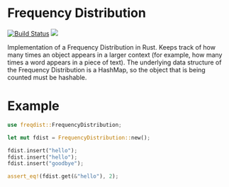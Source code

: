 # Frequency Distribution

[![Build Status](https://travis-ci.org/ferristseng/rust-freqdist.svg)](https://travis-ci.org/ferristseng/rust-freqdist)
[![](http://meritbadge.herokuapp.com/rust-freqdist)](https://crates.io/crates/rust-freqdist)

Implementation of a Frequency Distribution in Rust. Keeps track of how many 
times an object appears in a larger context (for example, how many times a 
word appears in a piece of text). The underlying data structure of the 
Frequency Distribution is a HashMap, so the object that is being counted
must be hashable.

# Example

```rust
use freqdist::FrequencyDistribution;

let mut fdist = FrequencyDistribution::new();

fdist.insert("hello");
fdist.insert("hello");
fdist.insert("goodbye");

assert_eq!(fdist.get(&"hello"), 2);
```